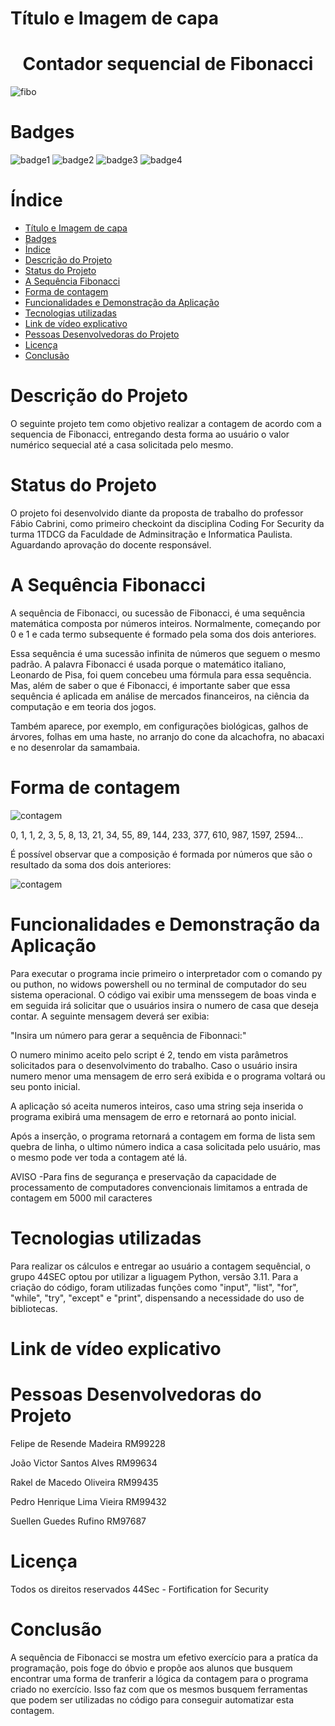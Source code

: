# Título e Imagem de capa
<h1 align="center"> Contador sequencial de Fibonacci </h1>

![fibo](https://user-images.githubusercontent.com/129625591/229647386-f61c870b-63b6-4cf4-9279-860c332183c2.png)

# Badges
![badge1](https://img.shields.io/badge/python-3.11-blue) ![badge2](https://img.shields.io/badge/status-aguardando%20revis%C3%A3o-yellow) ![badge3](https://img.shields.io/badge/gitstars-4-blue) ![badge4](https://img.shields.io/badge/testado%20por-44Sec-green)


# Índice 

* [Título e Imagem de capa](#título-e-imagem-de-capa)
* [Badges](#badges)
* [Índice](#índice)
* [Descrição do Projeto](#descrição-do-projeto)
* [Status do Projeto](#status-do-projeto)
* [A Sequência Fibonacci](#a-sequência-fibonacci)
* [Forma de contagem](#forma-de-contagem)
* [Funcionalidades e Demonstração da Aplicação](#funcionalidades-e-demonstração-da-aplicação)
* [Tecnologias utilizadas](#tecnologias-utilizadas)
* [Link de vídeo explicativo](#link-de-vídeo-explicativo)
* [Pessoas Desenvolvedoras do Projeto](#pessoas-desenvolvedoras-do-projeto)
* [Licença](#licença)
* [Conclusão](#conclusão)

# Descrição do Projeto

O seguinte projeto tem como objetivo realizar a contagem de acordo com a sequencia de Fibonacci, entregando desta forma ao usuário o valor numérico sequecial até a casa solicitada pelo mesmo.

# Status do Projeto

O projeto foi desenvolvido diante da proposta de trabalho do professor Fábio Cabrini, como primeiro checkoint da disciplina Coding For Security da turma 1TDCG da Faculdade de Adminsitração e Informatica Paulista. Aguardando aprovação do docente responsável.

# A Sequência Fibonacci

A sequência de Fibonacci, ou sucessão de Fibonacci, é uma sequência matemática composta por números inteiros. Normalmente, começando por 0 e 1 e cada termo subsequente é formado pela soma dos dois anteriores.

Essa sequência é uma sucessão infinita de números que seguem o mesmo padrão. A palavra Fibonacci é usada porque o matemático italiano, Leonardo de Pisa, foi quem concebeu uma fórmula para essa sequência. Mas, além de saber o que é Fibonacci, é importante saber que essa sequência é aplicada em análise de mercados financeiros, na ciência da computação e em teoria dos jogos. 

Também aparece, por exemplo, em configurações biológicas, galhos de árvores, folhas em uma haste, no arranjo do cone da alcachofra, no abacaxi e no desenrolar da samambaia.

# Forma de contagem

![contagem](https://static.significados.com.br/foto/fibonacci2_bg.jpg)

0, 1, 1, 2, 3, 5, 8, 13, 21, 34, 55, 89, 144, 233, 377, 610, 987, 1597, 2594...

É possível observar que a composição é formada por números que são o resultado da soma dos
dois anteriores:

![contagem](https://user-images.githubusercontent.com/129625591/229652427-790f7379-9e6b-4bd8-ac15-50e6ee4d61eb.png)

# Funcionalidades e Demonstração da Aplicação

Para executar o programa incie primeiro o interpretador com o comando py ou puthon, no widows powershell ou no terminal de computador do seu sistema operacional. O código vai exibir uma menssegem de boas vinda e em seguida irá solicitar que o usuários insira o numero de casa que deseja contar. A seguinte mensagem deverá ser exibia: 

"Insira um número para gerar a sequência de Fibonnaci:"

O numero minimo aceito pelo script é 2, tendo em vista parâmetros solicitados para o desenvolvimento do trabalho. Caso o usuário insira numero menor uma mensagem de erro será exibida e o programa voltará ou seu ponto inicial.

A aplicação só aceita numeros inteiros, caso uma string seja inserida o programa exibirá uma mensagem de erro e retornará ao ponto inicial.

Após a inserção, o programa retornará a contagem em forma de lista sem quebra de linha, o ultimo número indica a casa solicitada pelo usuário, mas o mesmo pode ver toda a contagem até lá. 

AVISO 
-Para fins de segurança e preservação da capacidade de processamento de computadores convencionais limitamos a entrada de contagem em 5000 mil caracteres

# Tecnologias utilizadas

Para realizar os cálculos e entregar ao usuário a contagem sequêncial, o grupo 44SEC optou por utilizar a liguagem Python, versão 3.11. Para a criação do código, foram utilizadas funções como "input", "list", "for", "while", "try", "except" e "print", dispensando a necessidade do uso de bibliotecas.

# Link de vídeo explicativo

# Pessoas Desenvolvedoras do Projeto

Felipe de Resende Madeira RM99228

João Victor Santos Alves RM99634

Rakel de Macedo Oliveira RM99435

Pedro Henrique Lima Vieira RM99432

Suellen Guedes Rufino RM97687

# Licença

Todos os direitos reservados 44Sec - Fortification for Security

# Conclusão

A sequência de Fibonacci se mostra um efetivo exercício para a pratíca da programação, pois foge do óbvio e propõe aos alunos que busquem encontrar uma forma de tranferir a lógica da contagem para o programa criado no exercício. Isso faz com que os mesmos busquem ferramentas que podem ser utilizadas no código para conseguir automatizar esta contagem.  

